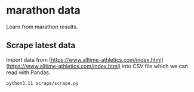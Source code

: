 # marathon data

Learn from marathon results.

## Scrape latest data

Import data from [https://www.alltime-athletics.com/index.html](https://www.alltime-athletics.com/index.html) into CSV file which we can read with Pandas:

```
python3.11 scrape/scrape.py
```